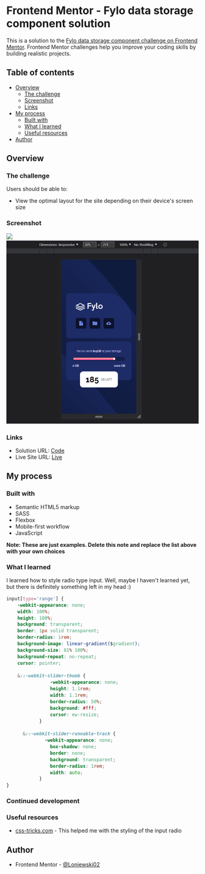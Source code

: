 # Frontend Mentor - Fylo data storage component solution

This is a solution to the [Fylo data storage component challenge on Frontend Mentor](https://www.frontendmentor.io/challenges/fylo-data-storage-component-1dZPRbV5n). Frontend Mentor challenges help you improve your coding skills by building realistic projects. 

## Table of contents

- [Overview](#overview)
  - [The challenge](#the-challenge)
  - [Screenshot](#screenshot)
  - [Links](#links)
- [My process](#my-process)
  - [Built with](#built-with)
  - [What I learned](#what-i-learned)
  - [Useful resources](#useful-resources)
- [Author](#author)

## Overview

### The challenge

Users should be able to:

- View the optimal layout for the site depending on their device's screen size

### Screenshot

![](./desktop.view.png)
![](./mobile-view.png)

### Links

- Solution URL: [Code](https://github.com/Loniewski02/FM-data-storage-component)
- Live Site URL: [Live](https://loniewski02.github.io/FM-data-storage-component/)

## My process

### Built with

- Semantic HTML5 markup
- SASS
- Flexbox
- Mobile-first workflow
- JavaScript

**Note: These are just examples. Delete this note and replace the list above with your own choices**

### What I learned

I learned how to style radio type input.
Well, maybe I haven't learned yet, but there is definitely something left in my head :)

```css
input[type='range'] {
	-webkit-appearance: none;
	width: 100%;
	height: 100%;
	background: transparent;
	border: 1px solid transparent;
	border-radius: 1rem;
	background-image: linear-gradient($gradient);
	background-size: 81% 100%;
	background-repeat: no-repeat;
	cursor: pointer;     

    &::-webkit-slider-thumb {
				-webkit-appearance: none;
				height: 1.1rem;
				width: 1.1rem;
				border-radius: 50%;
				background: #fff;
				cursor: ew-resize;
			}

	  &::-webkit-slider-runnable-track {
			  -webkit-appearance: none;
				box-shadow: none;
				border: none;
				background: transparent;
				border-radius: 1rem;
				width: auto;
			}
}
```

### Continued development

### Useful resources

- [css-tricks.com](https://css-tricks.com/styling-cross-browser-compatible-range-inputs-css/) - This helped me with the styling of the input radio

## Author

- Frontend Mentor - [@Loniewski02](https://www.frontendmentor.io/profile/Loniewski02)
